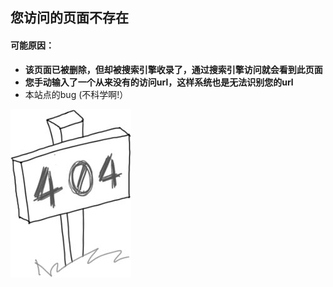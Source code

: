 您访问的页面不存在
---------------

#### 可能原因：

- **该页面已被删除，但却被搜索引擎收录了，通过搜索引擎访问就会看到此页面**
- **您手动输入了一个从来没有的访问url，这样系统也是无法识别您的url**
- 本站点的bug (不科学啊!）

![](./img/404.jpg)